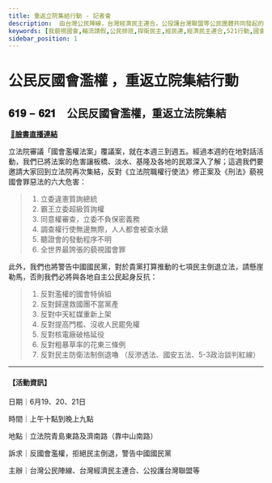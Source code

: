 ```yaml
---
title: 重返立院集結行動 - 記者會
description:  由台灣公民陣線，台灣經濟民主連合，公投護台灣聯盟等公民團體共同發起的「公民反國會濫權，拒絕民主倒退，警告中國國民黨」行動，將於6月19 20 21三日於立法院再次集結。主辦單位將於星期一上午九點半於立法院群賢樓旁舉行記者會，說明運動訴求，活動空間規劃，動員方案。
keywords: [我藐視國會,輪流請假,公民排班,捍衛民主,經民連,經濟民主連合,521行動,國會濫權,立院集結,在地對話,前進新北]
sidebar_position: 1
---
```


# 公民反國會濫權 ，重返立院集結行動

## 𝟔𝟏𝟗 − 𝟔𝟐𝟏　公民反國會濫權，重返立法院集結
​
 [**🔗臉書直播連結**](https://www.facebook.com/eduniontaiwan/videos/1934093007005040)

立法院審議「國會濫權法案」覆議案，就在本週三到週五。經過本週的在地對話活動，我們已將法案的危害讓板橋、淡水、基隆及各地的民眾深入了解；這週我們要邀請大家回到立法院再次集結，反對《立法院職權行使法》修正案及《刑法》藐視國會罪惡法的六大危害：
​
> 1. 立委違憲質詢總統
> 2. 霸王立委超級質詢權
> 3. 同意權審查，立委不負保密義務
> 4. 調查權行使無邊無際，人人都會被查水錶
> 5. 聽證會的發動程序不明
> 6. 全世界最誇張的藐視國會罪
​

此外，我們也將警告中國國民黨，對於貴黨打算推動的七項民主倒退立法，請懸崖勒馬，否則我們必將與各地自主公民起身反抗：
​
> 1. 反對濫權的國會特偵組
> 2. 反對歸還救國團不當黨產
> 3. 反對中天紅媒重新上架
> 4. 反對提高門檻、沒收人民罷免權
> 5. 反對核電廠破格延役
> 6. 反對粗暴草率的花東三條例
> 7. 反對民主防衛法制倒退嚕
（反滲透法、國安五法、5-3政治談判紅線）
​

---
#### 【活動資訊】

日期｜6月19、20、21日

時間｜上午十點到晚上九點

地點｜立法院青島東路及濟南路（靠中山南路）

訴求｜反國會濫權，拒絕民主倒退，警告中國國民黨

主辦｜台灣公民陣線、台灣經濟民主連合、公投護台灣聯盟等